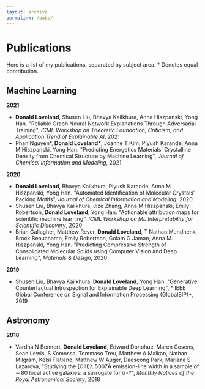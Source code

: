 ```yaml
---
layout: archive
permalink: /pubs/
---
```


# Publications 

Here is a list of my publications, separated by subject area. \* Denotes equal contribution.

## Machine Learning 

**2021**
  - **Donald Loveland**, Shusen Liu, Bhavya Kailkhura, Anna Hiszpanski, Yong Han. "Reliable Graph Neural Network Explanations Through Adversarial Training", *ICML Workshop on Theoretic Foundation, Criticism, and Application Trend
of Explainable AI*, 2021
  - Phan Nguyen\*, **Donald Loveland\***, Joanne T Kim, Piyush Karande, Anna M Hiszpanski, Yong Han. "Predicting Energetics Materials’ Crystalline Density from Chemical Structure by Machine Learning", *Journal of Chemical Information and Modeling*, 2021

**2020**
  - **Donald Loveland**, Bhavya Kailkhura, Piyush Karande, Anna M Hiszpanski, Yong Han. "Automated Identification of Molecular Crystals’ Packing Motifs", *Journal of Chemical Information and Modeling*, 2020
  - Shusen Liu, Bhavya Kailkhura, Jize Zhang, Anna M Hiszpanski, Emily Robertson, **Donald Loveland**, Yong Han. "Actionable attribution maps for scientific machine learning", *ICML Workshop on ML Interpretability for Scientific Discovery*, 2020
  - Brian Gallagher, Matthew Rever, **Donald Loveland**, T Nathan Mundhenk, Brock Beauchamp, Emily Robertson, Golam G Jaman, Anna M. Hiszpanski, Yong Han. "Predicting Compressive Strength of Consolidated Molecular Solids using Computer Vision and Deep Learning", *Materials & Design*, 2020

**2019**
  - Shusen Liu, Bhavya Kailkhura, **Donald Loveland**, Yong Han. "Generative Counterfactual Introspection for Explainable Deep Learning", * IEEE Global Conference on Signal and Information Processing (GlobalSIP)*, 2019

## Astronomy

**2018**
- Vardha N Bennert, **Donald Loveland**, Edward Donohue, Maren Cosens, Sean Lewis, S Komossa, Tommaso Treu, Matthew A Malkan, Nathan Milgram, Kelsi Flatland, Matthew W Auger, Daeseong Park, Mariana S Lazarova, "Studying the [OIII]λ 5007Å emission-line width in a sample of ∼ 80 local active galaxies: a surrogate for σ⋆?", *Monthly Notices of the Royal Astronomical Society*, 2018







